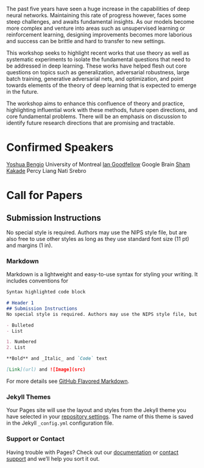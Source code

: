 The past five years have seen a huge increase in the capabilities of deep neural networks.
Maintaining this rate of progress however, faces some steep challenges, and awaits fundamental insights.
As our models become more complex and venture into areas such as unsupervised learning or reinforcement learning, designing improvements becomes more laborious and success can be brittle and hard to transfer to new settings.

This workshop seeks to highlight recent works that use theory as well as systematic experiments to isolate the fundamental questions that need to be addressed in deep learning.
These works have helped flesh out core questions on topics such as generalization, adversarial robustness, large batch training, generative adversarial nets, and optimization, and point towards elements of the theory of deep learning that is expected to emerge in the future.

The workshop aims to enhance this confluence of theory and practice, highlighting influential work with these methods, future open directions, and core fundamental problems. There will be an emphasis on discussion to identify future research directions that are promising and tractable.

# Confirmed Speakers
[Yoshua Bengio](http://www.iro.umontreal.ca/~bengioy/yoshua_en/) University of Montreal
[Ian Goodfellow](http://www.iangoodfellow.com/) Google Brain
[Sham Kakade](https://homes.cs.washington.edu/~sham/)
Percy Liang
Nati Srebro

# Call for Papers


## Submission Instructions

No special style is required. Authors may use the NIPS style file, but are also free to use other styles as long as they use standard font size (11 pt) and margins (1 in).




### Markdown

Markdown is a lightweight and easy-to-use syntax for styling your writing. It includes conventions for

```markdown
Syntax highlighted code block

# Header 1
## Submission Instructions
No special style is required. Authors may use the NIPS style file, but are also free to use other styles as long as they use standard font size (11 pt) and margins (1 in).

- Bulleted
- List

1. Numbered
2. List

**Bold** and _Italic_ and `Code` text

[Link](url) and ![Image](src)
```

For more details see [GitHub Flavored Markdown](https://guides.github.com/features/mastering-markdown/).

### Jekyll Themes

Your Pages site will use the layout and styles from the Jekyll theme you have selected in your [repository settings](https://github.com/ludwigschmidt/nips17-dl-workshop-website/settings). The name of this theme is saved in the Jekyll `_config.yml` configuration file.

### Support or Contact

Having trouble with Pages? Check out our [documentation](https://help.github.com/categories/github-pages-basics/) or [contact support](https://github.com/contact) and we’ll help you sort it out.
